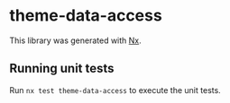 # theme-data-access

This library was generated with [Nx](https://nx.dev).

## Running unit tests

Run `nx test theme-data-access` to execute the unit tests.

